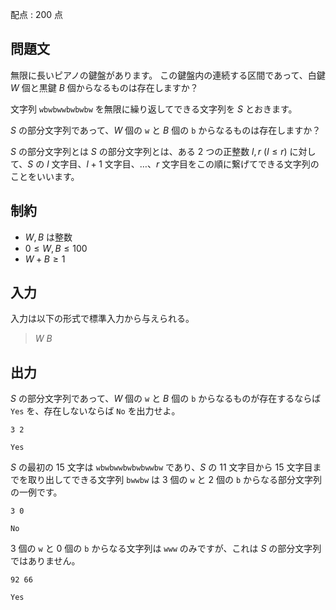 配点 : $200$ 点

## 問題文

無限に長いピアノの鍵盤があります。
この鍵盤内の連続する区間であって、白鍵 $W$ 個と黒鍵 $B$ 個からなるものは存在しますか？

文字列 `wbwbwwbwbwbw` を無限に繰り返してできる文字列を $S$ とおきます。

$S$ の部分文字列であって、$W$ 個の `w` と $B$ 個の `b` からなるものは存在しますか？ 

$S$ の部分文字列とは
$S$ の部分文字列とは、ある $2$ つの正整数 $l,r\ (l\leq r)$ に対して、$S$ の $l$ 文字目、$l+1$ 文字目、$\dots$、$r$ 文字目をこの順に繋げてできる文字列のことをいいます。

## 制約

- $W,B$ は整数
- $0\leq W,B \leq 100$
- $W+B \geq 1$

## 入力

入力は以下の形式で標準入力から与えられる。

> $W$ $B$

## 出力

$S$ の部分文字列であって、$W$ 個の `w` と $B$ 個の `b` からなるものが存在するならば `Yes` を、存在しないならば `No` を出力せよ。

```input1
3 2
```

```output1
Yes
```

$S$ の最初の $15$ 文字は `wbwbwwbwbwbwwbw` であり、$S$ の $11$ 文字目から $15$ 文字目までを取り出してできる文字列 `bwwbw` は $3$ 個の `w` と $2$ 個の `b` からなる部分文字列の一例です。

```input2
3 0
```

```output2
No
```

$3$ 個の `w` と $0$ 個の `b` からなる文字列は `www` のみですが、これは $S$ の部分文字列ではありません。

```input3
92 66
```

```output3
Yes
```